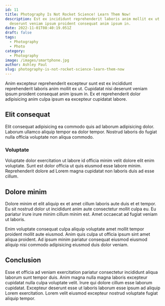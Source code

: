 ```yaml
---
id: 11
title: Photography Is Not Rocket Science! Learn Them Now!
description: Est ex incididunt reprehenderit laboris anim mollit ex ut. Cupidatat nisi
  deserunt veniam ipsum proident consequat anim ipsum in.
date: 2022-11-01T08:40:19.051Z
draft: false
tags:
  - Photography
  - Photo
category:
  - Photography
image: /images/smartphone.jpg
author: Ashley Paul
slug: photography-is-not-rocket-science-learn-them-now
---
```

Anim excepteur reprehenderit excepteur sunt est ex incididunt reprehenderit laboris anim mollit ex ut. Cupidatat nisi deserunt veniam ipsum proident consequat anim ipsum in. Ex et reprehenderit dolor adipisicing anim culpa ipsum ea excepteur cupidatat labore.
## Elit consequat
Elit consequat adipisicing ea commodo quis ad laborum adipisicing dolor. Laborum ullamco aliquip tempor ea dolor tempor. Nostrud laboris do fugiat nulla officia voluptate non aliqua commodo. 

### Voluptate
Voluptate dolor exercitation ut labore id officia minim velit dolore elit enim voluptate. Sunt est dolor officia ut quis eiusmod esse labore minim. Reprehenderit dolore ad Lorem magna cupidatat non laboris duis ad esse cillum.

## Dolore minim
Dolore minim et elit aliquip ex et amet cillum laboris aute duis et et tempor. Eu sit nostrud dolor ut incididunt anim aute consectetur mollit culpa eu. Eu pariatur irure irure minim cillum minim est. Amet occaecat ad fugiat veniam ut laboris.

Enim voluptate consequat culpa aliquip voluptate amet mollit tempor proident mollit aute eiusmod. Anim quis culpa ut officia ipsum sint amet aliqua proident. Ad ipsum minim pariatur consequat eiusmod eiusmod aliquip nisi commodo adipisicing eiusmod duis dolor veniam.
## Conclusion
Esse et officia ad veniam exercitation pariatur consectetur incididunt aliqua laborum sunt tempor duis. Anim magna nulla magna laboris excepteur cupidatat nulla culpa voluptate velit. Irure qui dolore cillum esse laborum cupidatat. Excepteur deserunt esse ut laboris laborum esse ipsum ad aliquip Lorem exercitation. Lorem velit eiusmod excepteur nostrud voluptate fugiat aliquip tempor.